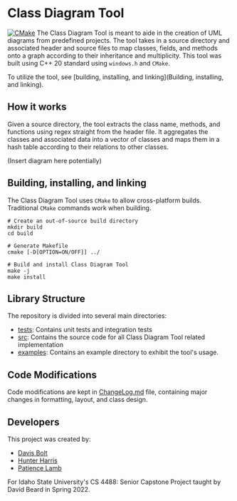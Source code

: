 # Class Diagram Tool
[![CMake](https://github.com/harrhunt/ClassDiagramTool/actions/workflows/cmake.yml/badge.svg)](https://github.com/harrhunt/ClassDiagramTool/actions/workflows/cmake.yml)
The Class Diagram Tool is meant to aide in the creation of UML diagrams from predefined projects. The tool takes in a source directory and associated header and source files to map classes, fields, and methods onto a graph according to their inheritance and multiplicity. This tool was built using C++ 20 standard using `windows.h` and `CMake`. 

To utilize the tool, see [building, installing, and linking](Building, installing, and linking).

## How it works
Given a source directory, the tool extracts the class name, methods, and functions using regex straight from the header file. It aggregates the classes and associated data into a vector of classes and maps them in a hash table according to their relations to other classes.

(Insert diagram here potentially)

## Building, installing, and linking
The Class Diagram Tool uses `CMake` to allow cross-platform builds. Traditional `CMake` commands work when building.

```shell
# Create an out-of-source build directory
mkdir build
cd build

# Generate Makefile
cmake [-D[OPTION=ON/OFF]] ../

# Build and install Class Diagram Tool
make -j
make install
```

## Library Structure
The repository is divided into several main directories:
+ [tests](./tests): Contains unit tests and integration tests
+ [src](./src): Contains the source code for all Class Diagram Tool related implementation
+ [examples](./examples): Contains an example directory to exhibit the tool's usage.

## Code Modifications
Code modifications are kept in [ChangeLog.md](ChangeLog.md) file, containing major changes in formatting, layout, and class design.

## Developers
This project was created by:
+ [Davis Bolt](mailto:davisbolt@isu.edu)
+ [Hunter Harris](mailto:hunterharris@isu.edu)
+ [Patience Lamb](mailto:patiencelamb@isu.edu)

For Idaho State University's CS 4488: Senior Capstone Project taught by David Beard in Spring 2022.
